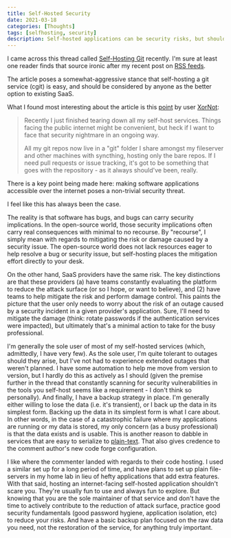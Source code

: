 ```yaml
---
title: Self-Hosted Security
date: 2021-03-18
categories: [Thoughts]
tags: [selfhosting, security]
description: Self-hosted applications can be security risks, but should that stop you from using them?
---
```


I came across this thread called [Self-Hosting
Git](https://news.ycombinator.com/item?id=26490179) recently. I'm sure at least
one reader finds that source ironic after my recent post on [RSS
feeds](/posts/2021/03/13/active-consumption-of-articles-on-the-web/). 

The article poses a somewhat-aggressive stance that self-hosting a git service
(cgit) is easy, and should be considered by anyone as the better option to
existing SaaS.

What I found most interesting about the article is this
[point](https://news.ycombinator.com/item?id=26491508)
by user [XorNot](https://news.ycombinator.com/user?id=XorNot):

> Recently I just finished tearing down all my self-host services. Things facing
> the public internet might be convenient, but heck if I want to face that
> security nightmare in an ongoing way.
>
> All my git repos now live in a "git" folder I share amongst my fileserver and
> other machines with syncthing, hosting only the bare repos. If I need pull
> requests or issue tracking, it's got to be something that goes with the
> repository - as it always should've been, really. 

There is a key point being made here: making software applications accessible
over the internet poses a non-trivial security threat.

I feel like this has always been the case.

The reality is that software has bugs, and bugs can carry security implications.
In the open-source world, those security implications often carry real
consequences with minimal to no recourse. By "recourse", I simply mean with
regards to mitigating the risk or damage caused by a security issue. The
open-source world does not lack resources eager to help resolve a bug or
security issue, but self-hosting places the mitigation effort directly to your
desk.

On the other hand, SaaS providers have the same risk. The key distinctions are
that these providers (a) have teams constantly evaluating the platform to reduce
the attack surface (or so I hope, or want to believe), and (2) have teams to
help mitigate the risk and perform damage control. This paints the picture that
the user only needs to worry about the risk of an outage caused by a security
incident in a given provider's application. Sure, I'll need to mitigate the
damage (think: rotate passwords if the authentication services were impacted),
but ultimately that's a minimal action to take for the busy professional.

I'm generally the sole user of most of my self-hosted services (which,
admittedly, I have very few). As the sole user,  I'm quite tolerant to outages
should they arise, but I've not had to experience extended outages that weren't
planned. I have some automation to help me move from version to version, but I
hardly do this as actively as I should (given the premise further in the thread
that constantly scanning for security vulnerabilities in the tools you self-host
seems like a requirement - I don't think so personally). And finally, I have a
backup strategy in place. I'm generally either willing to lose the data (i.e.
it's transient), or I back up the data in its simplest form. Backing up the data
in its simplest form is what I care about. In other words, in the case of a
catastrophic failure where my applications are running or my data is stored, my
only concern (as a busy professional) is that the data exists and is usable.
This is another reason to dabble in services that are easy to serialize to
[plain-text](https://plaintextproject.online/). That also gives credence to the
comment author's new code forge configuration.

I like where the commenter landed with regards to their code hosting. I used a
similar set up for a long period of time, and have plans to set up plain
file-servers in my home lab in lieu of hefty applications that add extra
features. With that said, hosting an internet-facing self-hosted application
shouldn't scare you. They're usually fun to use and always fun to explore. But
knowing that you are the sole maintainer of that service and don't have the time
to actively contribute to the reduction of attack surface, practice good
security fundamentals (good password hygiene, application isolation, etc) to
reduce your risks. And have a basic backup plan focused on the raw data you
need, not the restoration of the service, for anything truly important.
